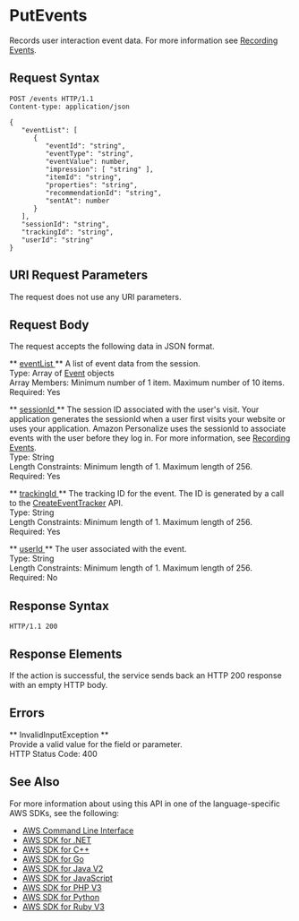 # PutEvents<a name="API_UBS_PutEvents"></a>

Records user interaction event data\. For more information see [Recording Events](https://docs.aws.amazon.com/personalize/latest/dg/recording-events.html)\.

## Request Syntax<a name="API_UBS_PutEvents_RequestSyntax"></a>

```
POST /events HTTP/1.1
Content-type: application/json

{
   "eventList": [ 
      { 
         "eventId": "string",
         "eventType": "string",
         "eventValue": number,
         "impression": [ "string" ],
         "itemId": "string",
         "properties": "string",
         "recommendationId": "string",
         "sentAt": number
      }
   ],
   "sessionId": "string",
   "trackingId": "string",
   "userId": "string"
}
```

## URI Request Parameters<a name="API_UBS_PutEvents_RequestParameters"></a>

The request does not use any URI parameters\.

## Request Body<a name="API_UBS_PutEvents_RequestBody"></a>

The request accepts the following data in JSON format\.

 ** [ eventList ](#API_UBS_PutEvents_RequestSyntax) **   <a name="personalize-UBS_PutEvents-request-eventList"></a>
A list of event data from the session\.  
Type: Array of [Event](API_UBS_Event.md) objects  
Array Members: Minimum number of 1 item\. Maximum number of 10 items\.  
Required: Yes

 ** [ sessionId ](#API_UBS_PutEvents_RequestSyntax) **   <a name="personalize-UBS_PutEvents-request-sessionId"></a>
The session ID associated with the user's visit\. Your application generates the sessionId when a user first visits your website or uses your application\. Amazon Personalize uses the sessionId to associate events with the user before they log in\. For more information, see [Recording Events](https://docs.aws.amazon.com/personalize/latest/dg/recording-events.html)\.  
Type: String  
Length Constraints: Minimum length of 1\. Maximum length of 256\.  
Required: Yes

 ** [ trackingId ](#API_UBS_PutEvents_RequestSyntax) **   <a name="personalize-UBS_PutEvents-request-trackingId"></a>
The tracking ID for the event\. The ID is generated by a call to the [CreateEventTracker](https://docs.aws.amazon.com/personalize/latest/dg/API_CreateEventTracker.html) API\.  
Type: String  
Length Constraints: Minimum length of 1\. Maximum length of 256\.  
Required: Yes

 ** [ userId ](#API_UBS_PutEvents_RequestSyntax) **   <a name="personalize-UBS_PutEvents-request-userId"></a>
The user associated with the event\.  
Type: String  
Length Constraints: Minimum length of 1\. Maximum length of 256\.  
Required: No

## Response Syntax<a name="API_UBS_PutEvents_ResponseSyntax"></a>

```
HTTP/1.1 200
```

## Response Elements<a name="API_UBS_PutEvents_ResponseElements"></a>

If the action is successful, the service sends back an HTTP 200 response with an empty HTTP body\.

## Errors<a name="API_UBS_PutEvents_Errors"></a>

 ** InvalidInputException **   
Provide a valid value for the field or parameter\.  
HTTP Status Code: 400

## See Also<a name="API_UBS_PutEvents_SeeAlso"></a>

For more information about using this API in one of the language\-specific AWS SDKs, see the following:
+  [ AWS Command Line Interface](https://docs.aws.amazon.com/goto/aws-cli/personalize-events-2018-03-22/PutEvents) 
+  [ AWS SDK for \.NET](https://docs.aws.amazon.com/goto/DotNetSDKV3/personalize-events-2018-03-22/PutEvents) 
+  [ AWS SDK for C\+\+](https://docs.aws.amazon.com/goto/SdkForCpp/personalize-events-2018-03-22/PutEvents) 
+  [ AWS SDK for Go](https://docs.aws.amazon.com/goto/SdkForGoV1/personalize-events-2018-03-22/PutEvents) 
+  [ AWS SDK for Java V2](https://docs.aws.amazon.com/goto/SdkForJavaV2/personalize-events-2018-03-22/PutEvents) 
+  [ AWS SDK for JavaScript](https://docs.aws.amazon.com/goto/AWSJavaScriptSDK/personalize-events-2018-03-22/PutEvents) 
+  [ AWS SDK for PHP V3](https://docs.aws.amazon.com/goto/SdkForPHPV3/personalize-events-2018-03-22/PutEvents) 
+  [ AWS SDK for Python](https://docs.aws.amazon.com/goto/boto3/personalize-events-2018-03-22/PutEvents) 
+  [ AWS SDK for Ruby V3](https://docs.aws.amazon.com/goto/SdkForRubyV3/personalize-events-2018-03-22/PutEvents) 